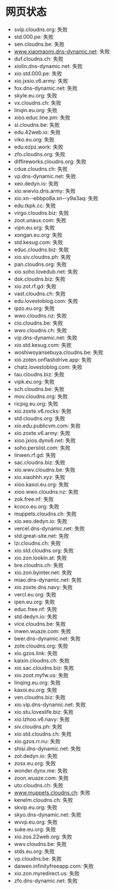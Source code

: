 # 网页状态
- svip.cloudns.org: 失败
- std.000.pe: 失败
- sen.cloudns.be: 失败
- www.xiaomaomi.dns-dynamic.net: 失败
- duf.cloudns.ch: 失败
- xiolin.dns-dynamic.net: 失败
- xio.std.000.pe: 失败
- xio.jxsio.v6.army: 失败
- fox.dns-dynamic.net: 失败
- skyle.eu.org: 失败
- vx.cloudns.ch: 失败
- linqin.eu.org: 失败
- xioo.educ.line.pm: 失败
- si.cloudns.be: 失败
- edu.42web.io: 失败
- viko.eu.org: 失败
- edu.ezpz.work: 失败
- zfo.cloudns.org: 失败
- diffireworks.cloudns.org: 失败
- cdue.cloudns.ch: 失败
- vp.dns-dynamic.net: 失败
- xeo.dedyn.io: 失败
- xio.wwvio.dns.army: 失败
- xio.xn--ebbpo8a.xn--y9a3aq: 失败
- edu.tkpk.cc: 失败
- virgo.cloudns.biz: 失败
- zoot.unaux.com: 失败
- vipn.eu.org: 失败
- xongan.eu.org: 失败
- std.kesug.com: 失败
- educ.cloudns.biz: 失败
- xio.siv.cloudns.ph: 失败
- pan.cloudns.org: 失败
- xio.soho.lovedub.net: 失败
- dsk.cloudns.biz: 失败
- xio.zot.rf.gd: 失败
- vast.cloudns.ch: 失败
- edu.lovestoblog.com: 失败
- ipzo.eu.org: 失败
- wwo.cloudns.nz: 失败
- clo.cloudns.be: 失败
- wwo.cloudns.ch: 失败
- vip.dns-dynamic.net: 失败
- xio.std.kesug.com: 失败
- woshiwoyansebuya.cloudns.be: 失败
- xio.zoten.onflashdrive.app: 失败
- chatz.lovestoblog.com: 失败
- tau.cloudns.biz: 失败
- vipk.eu.org: 失败
- sch.cloudns.be: 失败
- mov.cloudns.org: 失败
- ricpig.eu.org: 失败
- xio.zoxte.v6.rocks: 失败
- std.cloudns.org: 失败
- xio.edu.publicvm.com: 失败
- xio.zoxte.v6.army: 失败
- xioo.jxios.dynv6.net: 失败
- soho.perslist.com: 失败
- linwen.rf.gd: 失败
- sac.cloudns.biz: 失败
- xio.wwv.cloudns.be: 失败
- xio.xiaohhh.xyz: 失败
- xioo.kaxoi.eu.org: 失败
- xioo.wwo.cloudns.nz: 失败
- zok.free.nf: 失败
- kcoco.eu.org: 失败
- muppets.cloudns.ch: 失败
- xio.xeo.dedyn.io: 失败
- vercel.dns-dynamic.net: 失败
- std.great-site.net: 失败
- lzi.cloudns.ch: 失败
- xio.std.cloudns.org: 失败
- xio.zon.lookin.at: 失败
- bre.cloudns.ch: 失败
- xio.zon.byinter.net: 失败
- miao.dns-dynamic.net: 失败
- xio.zoxte.dns.navy: 失败
- vercl.eu.org: 失败
- ipen.eu.org: 失败
- educ.free.nf: 失败
- std.dedyn.io: 失败
- vice.cloudns.be: 失败
- inwen.wuaze.com: 失败
- beer.dns-dynamic.net: 失败
- zote.cloudns.org: 失败
- xio.gzos.link: 失败
- kaixin.cloudns.ch: 失败
- xio.sac.cloudns.biz: 失败
- xio.zoot.myfw.us: 失败
- linqing.eu.org: 失败
- kaxoi.eu.org: 失败
- ven.cloudns.biz: 失败
- xio.vip.dns-dynamic.net: 失败
- xio.stu.loveslife.biz: 失败
- xio.lzhoo.v6.navy: 失败
- siv.cloudns.ph: 失败
- xio.std.cloudns.ch: 失败
- xio.gzos.rr.nu: 失败
- shisi.dns-dynamic.net: 失败
- zot.dedyn.io: 失败
- zosx.eu.org: 失败
- wonder.dynx.me: 失败
- zoon.wuaze.com: 失败
- uto.cloudns.ch: 失败
- www.muppets.cloudns.ch: 失败
- kenelm.cloudns.ch: 失败
- skvip.eu.org: 失败
- skyo.dns-dynamic.net: 失败
- wvvp.eu.org: 失败
- suke.eu.org: 失败
- xio.zos.22web.org: 失败
- wwv.cloudns.be: 失败
- stds.eu.org: 失败
- vp.cloudns.be: 失败
- daiwen.infinityfreeapp.com: 失败
- xio.zon.myredirect.us: 失败
- zfo.dns-dynamic.net: 失败
